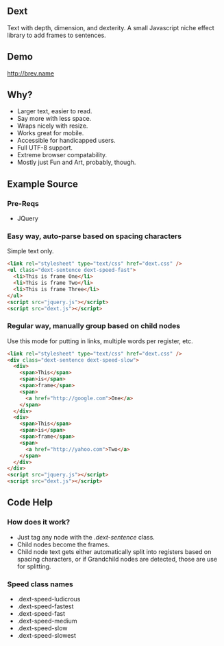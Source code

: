 Dext
----
Text with depth, dimension, and dexterity. 
A small Javascript niche effect library to add frames to sentences.

Demo
----
http://brev.name

Why?
----
* Larger text, easier to read.
* Say more with less space.
* Wraps nicely with resize.
* Works great for mobile.
* Accessible for handicapped users.
* Full UTF-8 support.
* Extreme browser compatability.
* Mostly just Fun and Art, probably, though.

Example Source
--------------

### Pre-Reqs
* JQuery

### Easy way, auto-parse based on spacing characters
Simple text only.

```html
<link rel="stylesheet" type="text/css" href="dext.css" />
<ul class="dext-sentence dext-speed-fast">
  <li>This is frame One</li>
  <li>This is frame Two</li>
  <li>This is frame Three</li>
</ul>
<script src="jquery.js"></script>
<script src="dext.js"></script>
```

### Regular way, manually group based on child nodes
Use this mode for putting in links, multiple words per register, etc.

```html
<link rel="stylesheet" type="text/css" href="dext.css" />
<div class="dext-sentence dext-speed-slow">
  <div>
    <span>This</span>
    <span>is</span>
    <span>frame</span>
    <span>
      <a href="http://google.com">One</a>
    </span>
  </div>
  <div>
    <span>This</span>
    <span>is</span>
    <span>frame</span>
    <span>
      <a href="http://yahoo.com">Two</a>
    </span>
  </div>
</div>
<script src="jquery.js"></script>
<script src="dext.js"></script>
```

Code Help
---------

### How does it work?
* Just tag any node with the *.dext-sentence* class.
* Child nodes become the frames.
* Child node text gets either automatically split into registers based on spacing characters, or if Grandchild nodes are detected, those are use for splitting.

### Speed class names
* .dext-speed-ludicrous
* .dext-speed-fastest
* .dext-speed-fast
* .dext-speed-medium
* .dext-speed-slow
* .dext-speed-slowest

